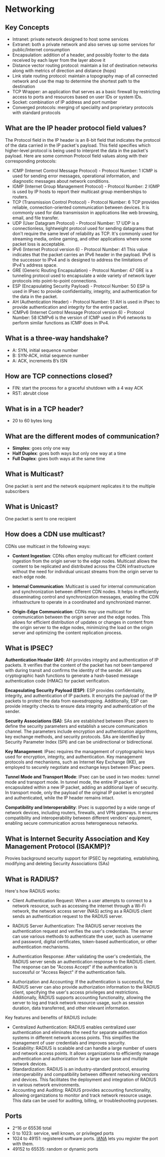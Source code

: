 # Networking


## Key Concepts
- Intranet: private network designed to host some services
- Extranet: both a private network and also serves up some services for public/Internet consumption
- Encapsulation: addition of a header, and possibly footer to the data received by each layer from the layer above it
- Distance vector routing protocol: maintain a list of destination networks along with metrics of direction and distance (hops)
- Link state routing protocol: maintain a topography map of all connected network and use the map to determine the shortest path to the destination
- TCP Wrapper: an application that serves as a basic firewall by restricting access to ports and resources based on user IDs or system IDs.
- Socket: combination of IP address and port number
- Converged protocols: merging of speciality and proprietary protocols with standard protocols


## What are the IP header protocol field values?
The Protocol field in the IP header is an 8-bit field that indicates the protocol of the data carried in the IP packet's payload. This field specifies which higher-level protocol is being used to interpret the data in the packet's payload. Here are some common Protocol field values along with their corresponding protocols:

- ICMP (Internet Control Message Protocol) - Protocol Number: 1
ICMP is used for sending error messages, operational information, and diagnostic messages about network conditions.
- IGMP (Internet Group Management Protocol) - Protocol Number: 2
IGMP is used by IP hosts to report their multicast group memberships to routers.
- TCP (Transmission Control Protocol) - Protocol Number: 6
TCP provides reliable, connection-oriented communication between devices. It is commonly used for data transmission in applications like web browsing, email, and file transfer.
- UDP (User Datagram Protocol) - Protocol Number: 17
UDP is a connectionless, lightweight protocol used for sending datagrams that don't require the same level of reliability as TCP. It's commonly used for streaming media, online gaming, and other applications where some packet loss is acceptable.
- IPv6 (Internet Protocol version 6) - Protocol Number: 41
This value indicates that the packet carries an IPv6 header in the payload. IPv6 is the successor to IPv4 and is designed to address the limitations of IPv4's address space.
- GRE (Generic Routing Encapsulation) - Protocol Number: 47
GRE is a tunneling protocol used to encapsulate a wide variety of network layer protocols into point-to-point connections.
- ESP (Encapsulating Security Payload) - Protocol Number: 50
ESP is used in IPsec to provide confidentiality, integrity, and authentication for the data in the packet.
- AH (Authentication Header) - Protocol Number: 51
AH is used in IPsec to provide authentication and integrity for the entire packet.
- ICMPv6 (Internet Control Message Protocol version 6) - Protocol Number: 58
ICMPv6 is the version of ICMP used in IPv6 networks to perform similar functions as ICMP does in IPv4.




## What is a three-way handshake?
- A: SYN, initial sequence number
- B: SYN-ACK, initial sequence number 
- A: ACK, increments B’s ISN

## How are TCP connections closed?
- FIN: start the process for a graceful shutdown with a 4 way ACK
- RST: abrubt close

## What is in a TCP header?
- 20 to 60 bytes long

## What are the different modes of communication?
- **Simplex**: goes only one way
- **Half Duplex**: goes both ways but only one way at a time
- **Full Duplex**: goes both ways at the same time

## What is Multicast? 
One packet is sent and the network equipment replicates it to the multiple subscribers

## What is Unicast?
One packet is sent to one recipient

## How does a CDN use multicast?
CDNs use multicast in the following ways:
- **Content Ingestion**: CDNs often employ multicast for efficient content ingestion from the origin server to the edge nodes. Multicast allows the content to be replicated and distributed across the CDN infrastructure without the need for individual unicast streams from the origin server to each edge node.


- **Internal Communication**: Multicast is used for internal communication and synchronization between different CDN nodes. It helps in efficiently disseminating control and synchronization messages, enabling the CDN infrastructure to operate in a coordinated and synchronized manner.


- **Origin-Edge Communication**: CDNs may use multicast for communication between the origin server and the edge nodes. This allows for efficient distribution of updates or changes in content from the origin server to the edge nodes, minimizing the load on the origin server and optimizing the content replication process.


## What is IPSEC?
**Authentication Header (AH)**: AH provides integrity and authentication of IP packets. It verifies that the content of the packet has not been tampered with during transit and confirms the identity of the sender. AH uses cryptographic hash functions to generate a hash-based message authentication code (HMAC) for packet verification.


**Encapsulating Security Payload (ESP)**: ESP provides confidentiality, integrity, and authentication of IP packets. It encrypts the payload of the IP packets to protect the data from eavesdropping. Additionally, ESP can provide integrity checks to ensure data integrity and authentication of the sender.


**Security Associations (SA)**: SAs are established between IPsec peers to define the security parameters and establish a secure communication channel. The parameters include encryption and authentication algorithms, key exchange methods, and security protocols. SAs are identified by Security Parameter Index (SPI) and can be unidirectional or bidirectional.


**Key Management**: IPsec requires the management of cryptographic keys used for encryption, integrity, and authentication. Key management protocols and mechanisms, such as Internet Key Exchange (IKE), are employed to securely negotiate and exchange keys between IPsec peers.


**Tunnel Mode and Transport Mode**: IPsec can be used in two modes: tunnel mode and transport mode. In tunnel mode, the entire IP packet is encapsulated within a new IP packet, adding an additional layer of security. In transport mode, only the payload of the original IP packet is encrypted and authenticated, while the IP header remains intact.


**Compatibility and Interoperability**: IPsec is supported by a wide range of network devices, including routers, firewalls, and VPN gateways. It ensures compatibility and interoperability between different vendors' equipment, enabling secure communication across heterogeneous networks.

## What is Internet Security Association and Key Management Protocol (ISAKMP)?
Provies background security support for IPSEC by negotiating, establishing, modifying and deleting Security Associations (SAs)


## What is RADIUS?
Here's how RADIUS works:

- Client Authentication Request: When a user attempts to connect to a network resource, such as accessing the internet through a Wi-Fi network, the network access server (NAS) acting as a RADIUS client sends an authentication request to the RADIUS server.


- RADIUS Server Authentication: The RADIUS server receives the authentication request and verifies the user's credentials. The server can use various methods to authenticate the user, such as username and password, digital certificates, token-based authentication, or other authentication mechanisms.


- Authentication Response: After validating the user's credentials, the RADIUS server sends an authentication response to the RADIUS client. The response can be "Access Accept" if the authentication is successful or "Access Reject" if the authentication fails.


- Authorization and Accounting: If the authentication is successful, the RADIUS server can also provide authorization information to the RADIUS client, specifying the user's access privileges and restrictions. Additionally, RADIUS supports accounting functionality, allowing the server to log and track network resource usage, such as session duration, data transferred, and other relevant information.

Key features and benefits of RADIUS include:
- Centralized Authentication: RADIUS enables centralized user authentication and eliminates the need for separate authentication systems in different network access points. This simplifies the management of user credentials and improves security.
- Scalability: RADIUS is scalable and can handle a large number of users and network access points. It allows organizations to efficiently manage authentication and authorization for a large user base and multiple network devices.
- Standardization: RADIUS is an industry-standard protocol, ensuring interoperability and compatibility between different networking vendors and devices. This facilitates the deployment and integration of RADIUS in various network environments.
- Accounting and Auditing: RADIUS provides accounting functionality, allowing organizations to monitor and track network resource usage. This data can be used for auditing, billing, or troubleshooting purposes.


## Ports
- 2^16 or 65536 total
- 0 to 1023: service, well known, or privileged ports
- 1024 to 49151: registered software ports. [IANA](https://wwwiana.org) lets you register the port with them.
- 49152 to 65535: random or dynamic ports
